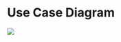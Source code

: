 # Use Case Diagram
<img src="![image](https://user-images.githubusercontent.com/110051191/224141345-dd109863-c963-4e55-8579-587e84bb90a4.png)">
